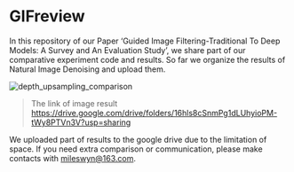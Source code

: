 # GIFreview

In this repository of our Paper ‘Guided Image Filtering-Traditional To Deep Models: A Survey and An Evaluation Study’, we share part of our comparative experiment code and results. So far we organize the results of Natural Image Denoising and upload them. 

![depth_upsampling_comparison](https://user-images.githubusercontent.com/59493792/220113809-ad49d60c-674e-4ecd-9ec5-25be397b8420.jpg)


>The link of image result<br>
>https://drive.google.com/drive/folders/16hls8cSnmPg1dLUhyioPM-tWy8PTVn3V?usp=sharing

We uploaded part of results to the google drive due to the limitation of space. If you need extra comparison or communication, please make contacts with mileswyn@163.com.
